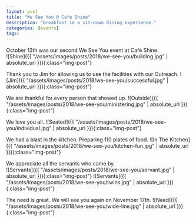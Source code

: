 ```yaml
---
layout: post
title: "We See You @ Café Shine"
description: "Breakfast in a sit-down dining experience."
categories: [events]
tags:
---
```


October 13th was our second We See You event at Café Shine.  
![Shine]({{ "/assets/images/posts/2018/we-see-you/building.jpg" | absolute_url }}){:class="img-post"}

Thank you to Jim for allowing us to use the facilities with our Outreach.
![Jim]({{ "/assets/images/posts/2018/we-see-you/successful.jpg" | absolute_url }}){:class="img-post"}

We are thankful for every person that showed up.
![Outside]({{ "/assets/images/posts/2018/we-see-you/ministering.jpg" | absolute_url }}){:class="img-post"}

We love you all.
![Seated]({{ "/assets/images/posts/2018/we-see-you/individual.jpg" | absolute_url }}){:class="img-post"}

We had a blast in the kitchen. Preparing 110 plates of food.
![In The Kitchen]({{ "/assets/images/posts/2018/we-see-you/kitchen-fun.jpg" | absolute_url }}){:class="img-post"}

We appreciate all the servants who came by.  
![Servants]({{ "/assets/images/posts/2018/we-see-you/servant.jpg" | absolute_url }}){:class="img-post"}
![Servants]({{ "/assets/images/posts/2018/we-see-you/twins.jpg" | absolute_url }}){:class="img-post"}

The need is great.  We will see you again on November 17th.
![Need]({{ "/assets/images/posts/2018/we-see-you/wide-line.jpg" | absolute_url }}){:class="img-post"}
